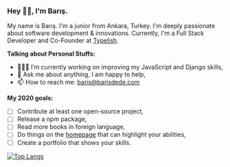 ### Hey 👋🏽, I'm Barış.

My name is Barış. I'm a junior from Ankara, Turkey. I'm deeply passionate about software development & innovations. Currently, I'm a Full Stack Developer and Co-Founder at [Typelish](https://typelish.com/).

**Talking about Personal Stuffs:**

- 👨🏽‍💻 I’m currently working on improving my JavaScript and Django skills,
- 💬 Ask me about anything, I am happy to help,
- 📫 How to reach me: [baris@barisdede.com](mailto:baris@barisdede.com)

**My 2020 goals:**

- [ ] Contribute at least one open-source project,
- [ ] Release a npm package,
- [ ] Read more books in foreign language,
- [ ] Do things on the [homepage](https://barisdede.com) that can highlight your abilities,
- [ ] Create a portfolio that shows your skills.

[![Top Langs](https://github-readme-stats.vercel.app/api/top-langs/?username=baris5d&layout=compact)](https://github.com/famadelenn/github-readme-stats)
